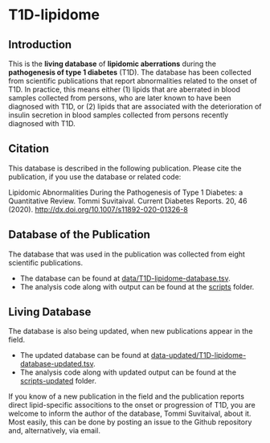 # T1D-lipidome

## Introduction

This is the **living database** of **lipidomic aberrations** during the **pathogenesis of type 1 diabetes** (T1D). The database has been collected from scientific publications that report abnormalities related to the onset of T1D. In practice, this means either (1) lipids that are aberrated in blood samples collected from persons, who are later known to have been diagnosed with T1D, or (2) lipids that are associated with the deterioration of insulin secretion in blood samples collected from persons recently diagnosed with T1D.

## Citation

This database is described in the following publication. Please cite the publication, if you use the database or related code:

Lipidomic Abnormalities During the Pathogenesis of Type 1 Diabetes: a Quantitative Review. Tommi Suvitaival. Current Diabetes Reports. 20, 46 (2020). http://dx.doi.org/10.1007/s11892-020-01326-8

## Database of the Publication

The database that was used in the publication was collected from eight scientific publications.

* The database can be found at [data/T1D-lipidome-database.tsv](data/T1D-lipidome-database.tsv).
* The analysis code along with output can be found at the [scripts](scripts) folder.

## Living Database

The database is also being updated, when new publications appear in the field.

* The updated database can be found at [data-updated/T1D-lipidome-database-updated.tsv](data-updated/T1D-lipidome-database-updated.tsv).
* The analysis code along with updated output can be found at the [scripts-updated](scripts) folder.

If you know of a new publication in the field and the publication reports direct lipid-specific associtions to the onset or progression of T1D, you are welcome to inform the author of the database, Tommi Suvitaival, about it. Most easily, this can be done by posting an issue to the Github repository and, alternatively, via email.
